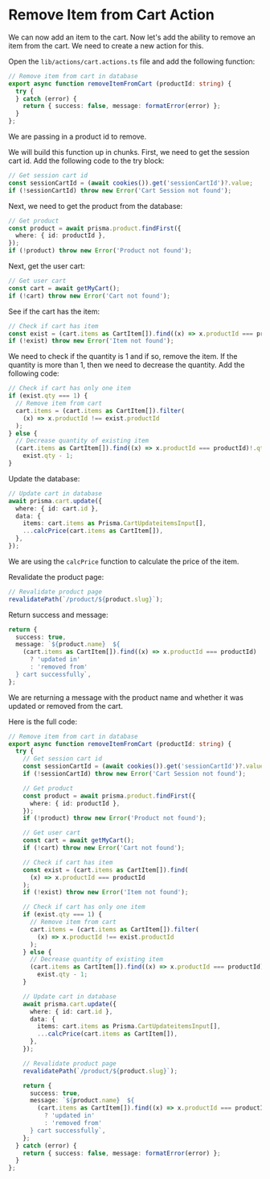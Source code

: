 # Remove Item from Cart Action

We can now add an item to the cart. Now let's add the ability to remove an item from the cart. We need to create a new action for this.

Open the `lib/actions/cart.actions.ts` file and add the following function:

```ts
// Remove item from cart in database
export async function removeItemFromCart (productId: string) {
  try {
  } catch (error) {
    return { success: false, message: formatError(error) };
  }
};
```

We are passing in a product id to remove.

We will build this function up in chunks. First, we need to get the session cart id. Add the following code to the try block:

```ts
// Get session cart id
const sessionCartId = (await cookies()).get('sessionCartId')?.value;
if (!sessionCartId) throw new Error('Cart Session not found');
```

Next, we need to get the product from the database:

```ts
// Get product
const product = await prisma.product.findFirst({
  where: { id: productId },
});
if (!product) throw new Error('Product not found');
```

Next, get the user cart:

```ts
// Get user cart
const cart = await getMyCart();
if (!cart) throw new Error('Cart not found');
```

See if the cart has the item:

```ts
// Check if cart has item
const exist = (cart.items as CartItem[]).find((x) => x.productId === productId);
if (!exist) throw new Error('Item not found');
```

We need to check if the quantity is 1 and if so, remove the item. If the quantity is more than 1, then we need to decrease the quantity. Add the following code:

```ts
// Check if cart has only one item
if (exist.qty === 1) {
  // Remove item from cart
  cart.items = (cart.items as CartItem[]).filter(
    (x) => x.productId !== exist.productId
  );
} else {
  // Decrease quantity of existing item
  (cart.items as CartItem[]).find((x) => x.productId === productId)!.qty =
    exist.qty - 1;
}
```

Update the database:

```ts
// Update cart in database
await prisma.cart.update({
  where: { id: cart.id },
  data: {
    items: cart.items as Prisma.CartUpdateitemsInput[],
    ...calcPrice(cart.items as CartItem[]),
  },
});
```

We are using the `calcPrice` function to calculate the price of the item.

Revalidate the product page:

```ts
// Revalidate product page
revalidatePath(`/product/${product.slug}`);
```

Return success and message:

```ts
return {
  success: true,
  message: `${product.name}  ${
    (cart.items as CartItem[]).find((x) => x.productId === productId)
      ? 'updated in'
      : 'removed from'
  } cart successfully`,
};
```

We are returning a message with the product name and whether it was updated or removed from the cart.

Here is the full code:

```ts
// Remove item from cart in database
export async function removeItemFromCart (productId: string) {
  try {
    // Get session cart id
    const sessionCartId = (await cookies()).get('sessionCartId')?.value;
    if (!sessionCartId) throw new Error('Cart Session not found');

    // Get product
    const product = await prisma.product.findFirst({
      where: { id: productId },
    });
    if (!product) throw new Error('Product not found');

    // Get user cart
    const cart = await getMyCart();
    if (!cart) throw new Error('Cart not found');

    // Check if cart has item
    const exist = (cart.items as CartItem[]).find(
      (x) => x.productId === productId
    );
    if (!exist) throw new Error('Item not found');

    // Check if cart has only one item
    if (exist.qty === 1) {
      // Remove item from cart
      cart.items = (cart.items as CartItem[]).filter(
        (x) => x.productId !== exist.productId
      );
    } else {
      // Decrease quantity of existing item
      (cart.items as CartItem[]).find((x) => x.productId === productId)!.qty =
        exist.qty - 1;
    }

    // Update cart in database
    await prisma.cart.update({
      where: { id: cart.id },
      data: {
        items: cart.items as Prisma.CartUpdateitemsInput[],
        ...calcPrice(cart.items as CartItem[]),
      },
    });

    // Revalidate product page
    revalidatePath(`/product/${product.slug}`);

    return {
      success: true,
      message: `${product.name}  ${
        (cart.items as CartItem[]).find((x) => x.productId === productId)
          ? 'updated in'
          : 'removed from'
      } cart successfully`,
    };
  } catch (error) {
    return { success: false, message: formatError(error) };
  }
};
```
